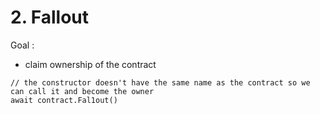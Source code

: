 # 2. Fallout

Goal :

- claim ownership of the contract

```
// the constructor doesn't have the same name as the contract so we can call it and become the owner
await contract.Fal1out()
```


